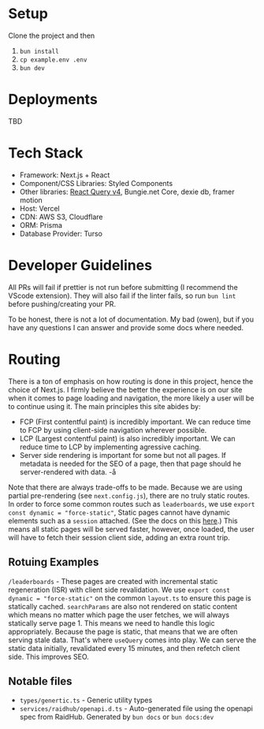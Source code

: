 # Setup

Clone the project and then

1. `bun install`
2. `cp example.env .env`
3. `bun dev`

# Deployments

TBD

# Tech Stack

-   Framework: Next.js + React
-   Component/CSS Libraries: Styled Components
-   Other libraries: [React Query v4](https://tanstack.com/query/v4/docs/framework/react/overview), Bungie.net Core, dexie db, framer motion
-   Host: Vercel
-   CDN: AWS S3, Cloudflare
-   ORM: Prisma
-   Database Provider: Turso

# Developer Guidelines

All PRs will fail if prettier is not run before submitting (I recommend the VScode extension). They will also fail if the linter fails, so run `bun lint` before pushing/creating your PR.

To be honest, there is not a lot of documentation. My bad (owen), but if you have any questions I can answer and provide some docs where needed.

# Routing

There is a ton of emphasis on how routing is done in this project, hence the choice of Next.js. I firmly believe the better the experience is on our site when it comes to page loading and navigation, the more likely a user will be to continue using it. The main principles this site abides by:

-   FCP (First contentful paint) is incredibly important. We can reduce time to FCP by using client-side navigation wherever possible.
-   LCP (Largest contentful paint) is also incredibly important. We can reduce time to LCP by implementing agressive caching.
-   Server side rendering is important for some but not all pages. If metadata is needed for the SEO of a page, then that page should he server-rendered with data.
    -å

Note that there are always trade-offs to be made. Because we are using partial pre-rendering (see `next.config.js`), there are no truly static routes. In order to force some common routes such as `leaderboards`, we use `export const dynamic = "force-static"`, Static pages cannot have dynamic elements such as a `session` attached. (See the docs on this [here](https://nextjs.org/docs/app/api-reference/file-conventions/route-segment-config#dynamic).) This means all static pages will be served faster, however, once loaded, the user will have to fetch their session client side, adding an extra rount trip.

## Rotuing Examples

`/leaderboards` - These pages are created with incremental static regeneration (ISR) with client side revalidation. We use `export const dynamic = "force-static"` on the common `layout.ts` to ensure this page is statically cached. `searchParams` are also not rendered on static content which means no matter which page the user fetches, we will always statically serve page 1. This means we need to handle this logic appropriately. Because the page is static, that means that we are often serving stale data. That's where `useQuery` comes into play. We can serve the static data initially, revalidated every 15 minutes, and then refetch client side. This improves SEO.

## Notable files

-   `types/genertic.ts` - Generic utility types
-   `services/raidhub/openapi.d.ts` - Auto-generated file using the openapi spec from RaidHub. Generated by `bun docs` or `bun docs:dev`
